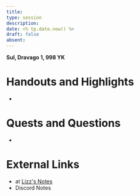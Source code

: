 ```yaml
---
title: 
type: session
description: 
date: <% tp.date.now() %>
draft: false
absent:
---
```

**Sul, Dravago 1, 998 YK**
# Handouts and Highlights
- 
# Quests and Questions
- 
# External Links
- at [Lizz's Notes](https://docs.google.com/document/d/1J33aBWlHE9Q3B2MMNnUZiaMUoW-X7qpKUtETTQmvalc/edit)
- Discord Notes